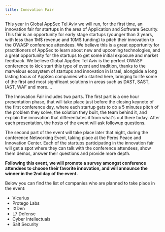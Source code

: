 ```yaml
---
title: Innovation Fair
---
```


This year in Global AppSec Tel Aviv we will run, for the first time, an innovation fair for startups in the area of Application and Software Security. This fair is an opportunity for early stage startups (younger than 3 years, with less than 1M$ revenue and 10M$ funding) to pitch their innovation to the OWASP conference attendees. We believe this is a great opportunity for practitioners of AppSec to learn about new and upcoming technologies, and a great opportunity for the startups to get some initial exposure and market feedback.
We believe Global AppSec Tel Aviv is the perfect OWASP conference to kick start this type of event and tradition, thanks to the marvelous ecosystem of startups and innovation in Israel, alongside a long lasting focus of AppSec companies who started here, bringing to life some of the first and most significant solutions in areas such as DAST, SAST, IAST, WAF and more....

The Innovation Fair includes two parts. The first part is a one hour presentation phase, that will take place just before the closing keynote of the first conference day, where each startup gets to do a 5 minutes pitch of the problem they solve, the solution they built, the team behind it, and explain the innovation that differentiates it from what's out there today. After each presentation, the hosts of the event will ask followup questions.

The second part of the event will take place later that night, during the conference Networking Event, taking place at the Peres Peace and Innovation Center. Each of the startups participating in the innovation fair will get a spot where they can talk with the conference attendees, show them demos, answer their questions and provide more depth.

**Following this event, we will promote a survey amongst conference attendees to choose their favorite innovation, and will announce the winner in the 2nd day of the event.**

Below you can find the list of companies who are planned to take place in the event:
* Vicarius
* Protego Labs
* IXDen
* L7 Defense
* Cyber Intellectuals
* Salt Security

<!--We are excited to announce that in the upcoming Global AppSec Tel Aviv we will be hosting an innovation fair - where startups with **cool and innovative technology** (related to AppSec), will be offered an opportunity to do a short (3-5 minutes, TBD) pitch on their innovation and team and talk to conference attendees about their technology.  

To take part of this opportunity, you must submit (via email), no later than April 30th, a short application that will highlight your innovation and uniqueness. Following the Call for Innovation process, a committee will choose the startups that are likely to be most interesting to the audience of the Global AppSec Tel Aviv attendees.

Startups selected to take part, will be able to do their short pitch as part of a 1-hour session in the main conference on Wednesday, as well as get a table in the Innovation Fair to have 1:1 discussion with conference attendees.

**Please note this is a call for early stage startups only. Submission criteria includes:**
* Company must be 3 years old or younger.
* Company should have less than 10M$ in financing.
* Company should have less than 10M$ in revenue.
* Company must have clear technology innovation.
* Product/Service must be related to Software/Application Security.

In order to submit, **please send an email to [Ofer Maor](mailto:ofer.maor@owasp.org)**, with the title: Call for Innovation Submission - \<Company Name\>

Submission content should include the following data:
* Inclusion Criteria (**All such data will be kept confidential**)
  * Year of founding
  * Current funding to date
  * Four quarters trailing revenue
  * Product/Innovation
  * Name of Product(s) or Service(s)
  * Concise Description of product and innovation (Max 1000 characters)
  * Supporting materials (links to website/brochures/etc.)
* Team
  * Names of founders and key management
  * Short description of team background and skills (Max 1000 characters)
  * Name and title of Person to present (should you be selected)  
* Why Should we Choose You – In one paragraph (Max 500 characters)
* Contact Information for the submission.

**Extended: Submission Due Date: May 12th**-->
